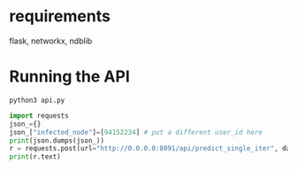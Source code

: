 # requirements
flask, networkx, ndblib
# Running the API
`python3 api.py`
```python
import requests
json_={}
json_["infected_node"]=[94152234] # put a different user_id here
print(json.dumps(json_))
r = requests.post(url="http://0.0.0.0:8091/api/predict_single_iter", data=json.dumps(json_),  headers={'Content-Type': 'application/json', 'Accept': 'application/json'})
print(r.text)
```
